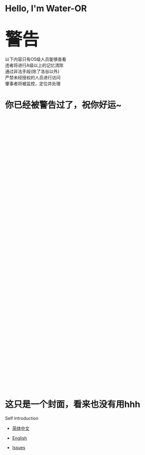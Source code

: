 # Hello, I'm Water-OR
<h1>
<span>
<span style="font-size:200%;"><centre>警告</centre></span>
</span>
</h1>
<centre>以下内容只有O5级人员能够查看<br>违者将进行A级以上的记忆清除<br>通过非法手段(除了洛谷以外)<br>严禁未经授权的人员进行访问<br>肇事者将被监控，定位并处理</centre>
<h1>
<centre>你已经被警告过了，祝你好运~</centre>
</h1>


<br/>
<br/>
<br/>
<br/>
<br/>
<br/>
<br/>
<br/>
<br/>
<br/>
<br/>
<br/>
<br/>
<br/>
<br/>
<br/>
<br/>
<br/>
<br/>
<br/>
<br/>
<br/>
<br/>
<br/>
<br/>
<br/>
<br/>
<br/>
<br/>
<br/>
<br/>
<br/>
<br/>
<br/>
<br/>
<br/>
<br/>
<br/>
<br/>
<br/>
<br/>
<br/>
<br/>
<br/>
<br/>
<br/>
<br/>
<br/>
<br/>
<br/>
<br/>
<br/>

# 这只是一个封面，看来也没有用hhh

Self Introduction

+ [简体中文](https://github.com/Water-OR/Water-OR/blob/main/CH-README.md)

+ [English](https://github.com/Water-OR/Water-OR/blob/main/EN-README.md)

+ [Issues](https://github.com/Water-OR/hello-world/issues/2)
